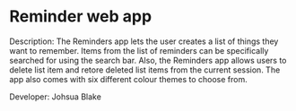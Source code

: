 # Reminder web app

Description:
The Reminders app lets the user creates a list of things they want to remember. Items from the list of reminders can be specifically searched for using the search bar. Also, the Reminders app allows users to delete list item and retore deleted list items from the current session. The app also comes with six different colour themes to choose from. 

Developer: Johsua Blake
